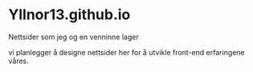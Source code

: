 # Yllnor13.github.io
Nettsider som jeg og en venninne lager

vi planlegger å designe nettsider her for å utvikle front-end erfaringene våres.
